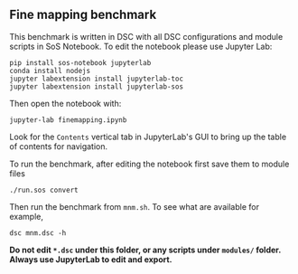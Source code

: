 ## Fine mapping benchmark

This benchmark is written in DSC with all DSC configurations and module scripts
in SoS Notebook. To edit the notebook please use Jupyter Lab:

```
pip install sos-notebook jupyterlab
conda install nodejs
jupyter labextension install jupyterlab-toc
jupyter labextension install jupyterlab-sos
```

Then open the notebook with:

```
jupyter-lab finemapping.ipynb
```

Look for the `Contents` vertical tab in JupyterLab's GUI to bring up the table
of contents for navigation.

To run the benchmark, after editing the notebook first save them to module files

```
./run.sos convert
```

Then run the benchmark from `mnm.sh`. To see what are available for example,

```
dsc mnm.dsc -h
```

**Do not edit `*.dsc` under this folder, or any scripts under `modules/` folder. 
Always use JupyterLab to edit and export.**
